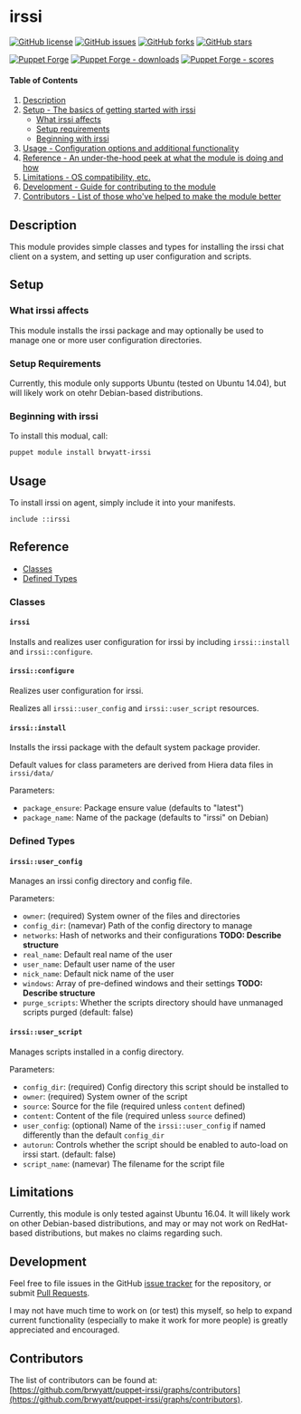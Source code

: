 
# irssi

[![GitHub license](https://img.shields.io/badge/license-GPL-blue.svg)](https://raw.githubusercontent.com/brwyatt/puppet-irssi/master/LICENSE)
[![GitHub issues](https://img.shields.io/github/issues/brwyatt/puppet-irssi.svg)](https://github.com/brwyatt/puppet-irssi/issues)
[![GitHub forks](https://img.shields.io/github/forks/brwyatt/puppet-irssi.svg)](https://github.com/brwyatt/puppet-irssi/network)
[![GitHub stars](https://img.shields.io/github/stars/brwyatt/puppet-irssi.svg)](https://github.com/brwyatt/puppet-irssi/stargazers)

[![Puppet Forge](https://img.shields.io/puppetforge/v/brwyatt/irssi.svg)](https://forge.puppetlabs.com/brwyatt/irssi)
[![Puppet Forge - downloads](https://img.shields.io/puppetforge/dt/brwyatt/irssi.svg)](https://forge.puppetlabs.com/brwyatt/irssi)
[![Puppet Forge - scores](https://img.shields.io/puppetforge/f/brwyatt/irssi.svg)](https://forge.puppetlabs.com/brwyatt/irssi)

#### Table of Contents

1. [Description](#description)
1. [Setup - The basics of getting started with irssi](#setup)
    * [What irssi affects](#what-irssi-affects)
    * [Setup requirements](#setup-requirements)
    * [Beginning with irssi](#beginning-with-irssi)
1. [Usage - Configuration options and additional functionality](#usage)
1. [Reference - An under-the-hood peek at what the module is doing and how](#reference)
1. [Limitations - OS compatibility, etc.](#limitations)
1. [Development - Guide for contributing to the module](#development)
1. [Contributors - List of those who've helped to make the module better](#contributors)

## Description

This module provides simple classes and types for installing the irssi chat client on a system, and setting up user configuration and scripts.

## Setup

### What irssi affects

This module installs the irssi package and may optionally be used to manage one or more user configuration directories.

### Setup Requirements

Currently, this module only supports Ubuntu (tested on Ubuntu 14.04), but will likely work on otehr Debian-based distributions.

### Beginning with irssi

To install this modual, call:

```bash
puppet module install brwyatt-irssi
```

## Usage

To install irssi on agent, simply include it into your manifests.

```puppet
include ::irssi
```

## Reference

* [Classes](#classes)
* [Defined Types](#defined-types)

### Classes

#### `irssi`
Installs and realizes user configuration for irssi by including `irssi::install` and `irssi::configure`.

#### `irssi::configure`
Realizes user configuration for irssi.

Realizes all `irssi::user_config` and `irssi::user_script` resources.

#### `irssi::install`
Installs the irssi package with the default system package provider.

Default values for class parameters are derived from Hiera data files in `irssi/data/`

Parameters:
* `package_ensure`: Package ensure value (defaults to "latest")
* `package_name`: Name of the package (defaults to "irssi" on Debian)

### Defined Types

#### `irssi::user_config`
Manages an irssi config directory and config file.

Parameters:
* `owner`: (required) System owner of the files and directories
* `config_dir`: (namevar) Path of the config directory to manage
* `networks`: Hash of networks and their configurations **TODO: Describe structure**
* `real_name`: Default real name of the user
* `user_name`: Default user name of the user
* `nick_name`: Default nick name of the user
* `windows`: Array of pre-defined windows and their settings **TODO: Describe structure**
* `purge_scripts`: Whether the scripts directory should have unmanaged scripts purged (default: false)

#### `irssi::user_script`
Manages scripts installed in a config directory.

Parameters:
* `config_dir`: (required) Config directory this script should be installed to
* `owner`: (required) System owner of the script
* `source`: Source for the file (required unless `content` defined)
* `content`: Content of the file (required unless `source` defined)
* `user_config`: (optional) Name of the `irssi::user_config` if named differently than the default `config_dir`
* `autorun`: Controls whether the script should be enabled to auto-load on irssi start. (default: false)
* `script_name`: (namevar) The filename for the script file

## Limitations

Currently, this module is only tested against Ubuntu 16.04. It will likely work on other Debian-based distributions, and may or may not work on RedHat-based distributions, but makes no claims regarding such.

## Development

Feel free to file issues in the GitHub [issue tracker](https://github.com/brwyatt/puppet-irssi/issues) for the repository, or submit [Pull Requests](https://github.com/brwyatt/puppet-irssi/pulls).

I may not have much time to work on (or test) this myself, so help to expand current functionality (especially to make it work for more people) is greatly appreciated and encouraged.


## Contributors

The list of contributors can be found at: [https://github.com/brwyatt/puppet-irssi/graphs/contributors](https://github.com/brwyatt/puppet-irssi/graphs/contributors).
